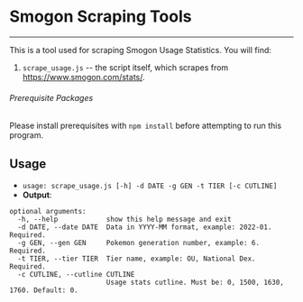 # Smogon Scraping Tools
---------
This is a tool used for scraping Smogon Usage Statistics.
You will find:
1. `scrape_usage.js` -- the script itself, which scrapes from https://www.smogon.com/stats/.

###### Prerequisite Packages
Please install prerequisites with `npm install` before attempting to run this program.

## Usage 
* `usage: scrape_usage.js [-h] -d DATE -g GEN -t TIER [-c CUTLINE]`
* **Output**:
```
optional arguments:
  -h, --help            show this help message and exit
  -d DATE, --date DATE  Data in YYYY-MM format, example: 2022-01. Required.
  -g GEN, --gen GEN     Pokemon generation number, example: 6. Required.
  -t TIER, --tier TIER  Tier name, example: OU, National Dex. Required.
  -c CUTLINE, --cutline CUTLINE
                        Usage stats cutline. Must be: 0, 1500, 1630, 1760. Default: 0.
```